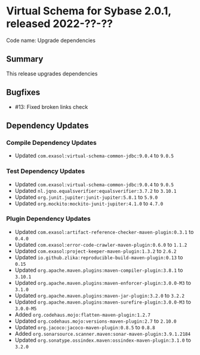 # Virtual Schema for Sybase 2.0.1, released 2022-??-??

Code name: Upgrade dependencies

## Summary

This release upgrades dependencies

## Bugfixes

* #13: Fixed broken links check

## Dependency Updates

### Compile Dependency Updates

* Updated `com.exasol:virtual-schema-common-jdbc:9.0.4` to `9.0.5`

### Test Dependency Updates

* Updated `com.exasol:virtual-schema-common-jdbc:9.0.4` to `9.0.5`
* Updated `nl.jqno.equalsverifier:equalsverifier:3.7.2` to `3.10.1`
* Updated `org.junit.jupiter:junit-jupiter:5.8.1` to `5.9.0`
* Updated `org.mockito:mockito-junit-jupiter:4.1.0` to `4.7.0`

### Plugin Dependency Updates

* Updated `com.exasol:artifact-reference-checker-maven-plugin:0.3.1` to `0.4.0`
* Updated `com.exasol:error-code-crawler-maven-plugin:0.6.0` to `1.1.2`
* Updated `com.exasol:project-keeper-maven-plugin:1.3.2` to `2.6.2`
* Updated `io.github.zlika:reproducible-build-maven-plugin:0.13` to `0.15`
* Updated `org.apache.maven.plugins:maven-compiler-plugin:3.8.1` to `3.10.1`
* Updated `org.apache.maven.plugins:maven-enforcer-plugin:3.0.0-M3` to `3.1.0`
* Updated `org.apache.maven.plugins:maven-jar-plugin:3.2.0` to `3.2.2`
* Updated `org.apache.maven.plugins:maven-surefire-plugin:3.0.0-M3` to `3.0.0-M5`
* Added `org.codehaus.mojo:flatten-maven-plugin:1.2.7`
* Updated `org.codehaus.mojo:versions-maven-plugin:2.7` to `2.10.0`
* Updated `org.jacoco:jacoco-maven-plugin:0.8.5` to `0.8.8`
* Added `org.sonarsource.scanner.maven:sonar-maven-plugin:3.9.1.2184`
* Updated `org.sonatype.ossindex.maven:ossindex-maven-plugin:3.1.0` to `3.2.0`

